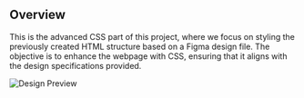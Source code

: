 ## Overview
This is the advanced CSS part of this project, where we focus on styling the previously created HTML structure based on a Figma design file. The objective is to enhance the webpage with CSS, ensuring that it aligns with the design specifications provided.

![Design Preview](https://i.imgur.com/VjaYg.png)
